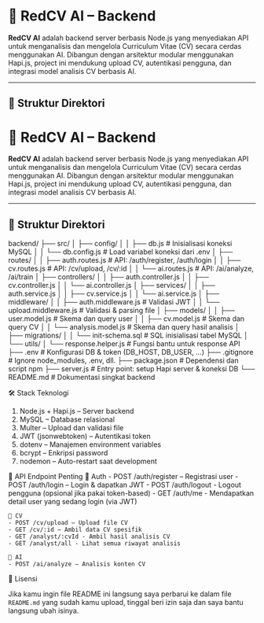 # 🧠 RedCV AI – Backend

**RedCV AI** adalah backend server berbasis Node.js yang menyediakan API untuk menganalisis dan mengelola Curriculum Vitae (CV) secara cerdas menggunakan AI. Dibangun dengan arsitektur modular menggunakan Hapi.js, project ini mendukung upload CV, autentikasi pengguna, dan integrasi model analisis CV berbasis AI.

---

## 📁 Struktur Direktori

# 🧠 RedCV AI – Backend

**RedCV AI** adalah backend server berbasis Node.js yang menyediakan API untuk menganalisis dan mengelola Curriculum Vitae (CV) secara cerdas menggunakan AI. Dibangun dengan arsitektur modular menggunakan Hapi.js, project ini mendukung upload CV, autentikasi pengguna, dan integrasi model analisis CV berbasis AI.

---

## 📁 Struktur Direktori

backend/
├── src/
│ ├── config/
│ │ ├── db.js # Inisialisasi koneksi MySQL
│ │ └── db.config.js # Load variabel koneksi dari .env
│ ├── routes/
│ │ ├── auth.routes.js # API: /auth/register, /auth/login
│ │ ├── cv.routes.js # API: /cv/upload, /cv/:id
│ │ └── ai.routes.js # API: /ai/analyze, /ai/train
│ ├── controllers/
│ │ ├── auth.controller.js
│ │ ├── cv.controller.js
│ │ └── ai.controller.js
│ ├── services/
│ │ ├── auth.service.js
│ │ ├── cv.service.js
│ │ └── ai.service.js
│ ├── middleware/
│ │ ├── auth.middleware.js # Validasi JWT
│ │ └── upload.middleware.js # Validasi & parsing file
│ ├── models/
│ │ ├── user.model.js # Skema dan query user
│ │ ├── cv.model.js # Skema dan query CV
│ │ └── analysis.model.js # Skema dan query hasil analisis
│ ├── migrations/
│ │ └── init-schema.sql # SQL inisialisasi tabel MySQL
│ └── utils/
│ └── response.helper.js # Fungsi bantu untuk response API
├── .env # Konfigurasi DB & token (DB_HOST, DB_USER, ...)
├── .gitignore # Ignore node_modules, .env, dll.
├── package.json # Dependensi dan script npm
├── server.js # Entry point: setup Hapi server & koneksi DB
└── README.md # Dokumentasi singkat backend

🛠️ Stack Teknologi

1. Node.js + Hapi.js – Server backend
2. MySQL – Database relasional
3. Multer – Upload dan validasi file
4. JWT (jsonwebtoken) – Autentikasi token
5. dotenv – Manajemen environment variables
6. bcrypt – Enkripsi password
7. nodemon – Auto-restart saat development

📌 API Endpoint Penting
🔐 Auth - POST /auth/register – Registrasi user - POST /auth/login – Login & dapatkan JWT - POST /auth/logout - Logout pengguna (opsional jika pakai token-based) - GET /auth/me - Mendapatkan detail user yang sedang login (via JWT)

    📄 CV
    - POST /cv/upload – Upload file CV
    - GET /cv/:id – Ambil data CV spesifik
    - GET /analyst/:cvId - Ambil hasil analisis CV
    - GET /analyst/all - Lihat semua riwayat analisis

    🧠 AI
    - POST /ai/analyze – Analisis konten CV

📄 Lisensi

Jika kamu ingin file README ini langsung saya perbarui ke dalam file `README.md` yang sudah kamu upload, tinggal beri izin saja dan saya bantu langsung ubah isinya.

